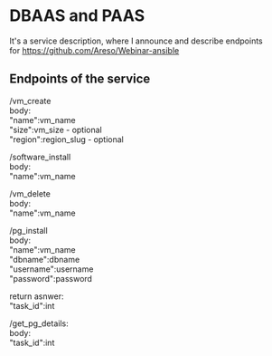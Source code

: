 # DBAAS and PAAS
It's a service description, where I announce and describe endpoints  
for https://github.com/Areso/Webinar-ansible  
  
## Endpoints of the service
/vm_create  
body:  
  "name":vm_name  
  "size":vm_size - optional  
  "region":region_slug - optional  
  
/software_install  
body:  
  "name":vm_name  
  
/vm_delete  
body:  
  "name":vm_name  
  
/pg_install  
body:  
  "name":vm_name  
  "dbname":dbname  
  "username":username  
  "password":password  
  
return asnwer:  
  "task_id":int  
  
/get_pg_details:  
body:  
  "task_id":int
